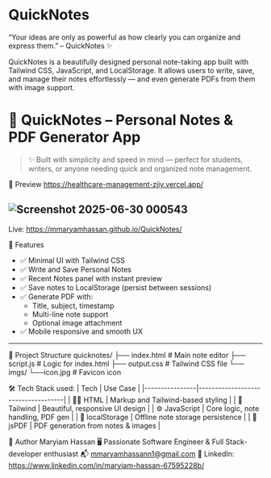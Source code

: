 # QuickNotes
“Your ideas are only as powerful as how clearly you can organize and express them.” – QuickNotes ✨

QuickNotes is a beautifully designed personal note-taking app built with Tailwind CSS, JavaScript, and LocalStorage. It allows users to write, save, and manage their notes effortlessly — and even generate PDFs from them with image support.
# 📝 QuickNotes – Personal Notes & PDF Generator App

> ✨ Built with simplicity and speed in mind — perfect for students, writers, or anyone needing quick and organized note management.

📸 Preview
https://healthcare-management-zjiy.vercel.app/

![Screenshot 2025-06-30 000543](https://github.com/user-attachments/assets/c8f909f4-317d-4fd7-a93d-0789c49b9b48)
---
Live: https://mmaryamhassan.github.io/QuickNotes/

🚀 Features

- ✅ Minimal UI with Tailwind CSS
- ✅ Write and Save Personal Notes
- ✅ Recent Notes panel with instant preview
- ✅ Save notes to LocalStorage (persist between sessions)
- ✅ Generate PDF with:
  - Title, subject, timestamp
  - Multi-line note support
  - Optional image attachment
- ✅ Mobile responsive and smooth UX

---

📂 Project Structure
quicknotes/
├── index.html # Main note editor
├── script.js # Logic for index.html
├── output.css # Tailwind CSS file
└── imgs/
  └──icon.jpg # Favicon icon


🛠️ Tech Stack used:
| Tech           | Use Case                           |
|----------------|------------------------------------|
| 🧑‍💻 HTML       | Markup and Tailwind-based styling  |
| 🎨 Tailwind   | Beautiful, responsive UI design    |
| ⚙️ JavaScript | Core logic, note handling, PDF gen |
| 💾 localStorage | Offline note storage persistence |
| 📄 jsPDF      | PDF generation from notes & images |



🙌 Author
Maryiam Hassan
🖥️ Passionate Software Engineer & Full Stack-developer enthusiast
📬 mmaryamhassann1@gmail.com
🔗 LinkedIn: https://www.linkedin.com/in/maryiam-hassan-67595228b/
